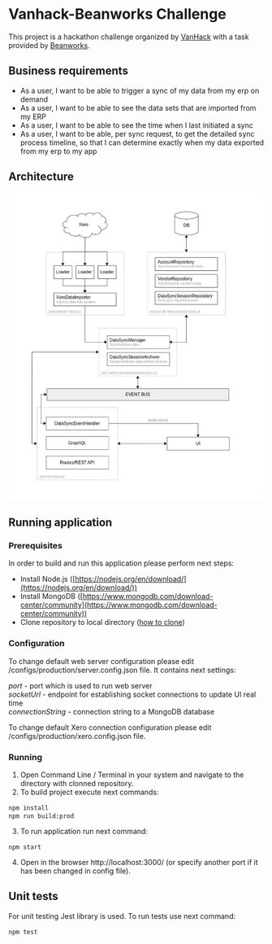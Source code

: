 # Vanhack-Beanworks Challenge

This project is a hackathon challenge organized by [VanHack](https://www.vanhack.com/) with a task provided by [Beanworks](https://www.beanworks.com/).


## Business requirements

- As a user, I want to be able to trigger a sync of my data from my erp on demand
- As a user, I want to be able to see the data sets that are imported from my ERP
- As a user, I want to be able to see the time when I last initiated a sync
- As a user, I want to be able, per sync request, to get the detailed sync process timeline, so
that I can determine exactly when my data exported from my erp to my app

## Architecture

![Architecture](/documentation/Architecture.jpg)

## Running application

### Prerequisites

In order to build and run this application please perform next steps:

* Install Node.js ([https://nodejs.org/en/download/](https://nodejs.org/en/download/))
* Install MongoDB ([https://www.mongodb.com/download-center/community](https://www.mongodb.com/download-center/community))
* Clone repository to local directory ([how to clone](https://help.github.com/en/github/creating-cloning-and-archiving-repositories/cloning-a-repository))

### Configuration

To change default web server configuration please edit /configs/production/server.config.json file. It contains next settings:

*port* - port which is used to run web server<br/>
*socketUrl* - endpoint for establishing socket connections to update UI real time<br/>
*connectionString* - connection string to a MongoDB database

To change default Xero connection configuration please edit /configs/production/xero.config.json file.

### Running

1. Open Command Line / Terminal in your system and navigate to the directory with clonned repository.
2. To build project execute next commands:

```
npm install
npm run build:prod
```

3. To run application run next command:

```
npm start
```

4. Open in the browser http://localhost:3000/ (or specify another port if it has been changed in config file).

## Unit tests

For unit testing Jest library is used. To run tests use next command:

```
npm test
```
